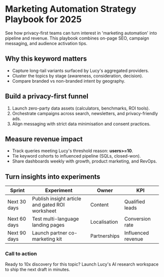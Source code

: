 <!--lucy.metadata {"id": 2, "candidate_id": 1, "title": "Marketing Automation Strategy Playbook for 2025", "summary": "See how privacy-first teams can turn interest in 'marketing automation' into pipeline and revenue. This playbook combines on-page SEO, campaign messaging, and audience activation tips.", "slug": "marketing-automation-strategy-playbook-for-2025", "language": "en", "country": "US", "status": "published", "audience_score": 84.76, "tags": ["growth"], "created_at": "2025-10-05T08:59:07.292494", "updated_at": "2025-10-05T08:59:07.295910", "published_at": "2025-10-05T08:59:07.295641"}-->

# Marketing Automation Strategy Playbook for 2025

See how privacy-first teams can turn interest in 'marketing automation' into pipeline and revenue. This playbook combines on-page SEO, campaign messaging, and audience activation tips.

## Why this keyword matters
- Capture long-tail variants surfaced by Lucy's aggregated providers.
- Cluster the topics by stage (awareness, consideration, decision).
- Compare branded vs non-branded intent by geography.

## Build a privacy-first funnel
1. Launch zero-party data assets (calculators, benchmarks, ROI tools).
2. Orchestrate campaigns across search, newsletters, and privacy-friendly ads.
3. Align messaging with strict data minimisation and consent practices.

## Measure revenue impact
- Track queries meeting Lucy's threshold reason: **users>=10**.
- Tie keyword cohorts to influenced pipeline (SQLs, closed-won).
- Share dashboards weekly with growth, product marketing, and RevOps.

## Turn insights into experiments
| Sprint | Experiment | Owner | KPI |
| --- | --- | --- | --- |
| Next 30 days | Publish insight article and gated ROI worksheet | Content | Qualified leads |
| Next 60 days | Test multi-language landing pages | Localisation | Conversion rate |
| Next 90 days | Launch partner co-marketing kit | Partnerships | Influenced revenue |

### Call to action
Ready to 10x discovery for this topic? Launch Lucy's AI research workspace to ship the next draft in minutes.
